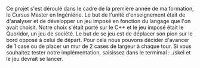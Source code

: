 Ce projet s'est déroulé dans le cadre de la première année de ma formation, le Cursus Master en Ingéniérie. Le but de l'unité d'enseignement était de d'analyser et de développer un jeu imposé en fonction du langage que l'on avait choisit.
Notre choix s'était porté sur le C++ et le jeu imposé était le Quoridor, un jeu de société. Le but de se jeu est de déplacer son pion sur le bord opposé à celui de départ. Pour cela nous pouvons décider d'avancer de 1 case ou de placer un mur de 2 cases de largeur à chaque tour.
Si vous souhaitez tester notre implémentation, saisissez dans le termimal : ./skel et le jeu devrait se lancer.
